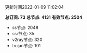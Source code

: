 更新时间2022-01-09 11:02:04

**总订阅: 73**
**总节点: 4131**
**有效节点: 2504**
- ss节点: 2048
- ssr节点: 35
- v2ray节点: 320
- trojan节点: 101
